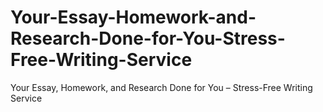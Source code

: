# Your-Essay-Homework-and-Research-Done-for-You-Stress-Free-Writing-Service
Your Essay, Homework, and Research Done for You – Stress-Free Writing Service
